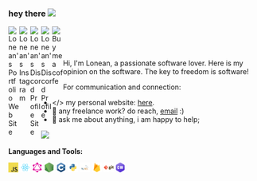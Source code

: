### hey there <img src="https://media.giphy.com/media/hvRJCLFzcasrR4ia7z/giphy.gif" width="25px">
<a href="https://lonean.dev">
  <img align="left" alt="Lonean's Portfolio Web Site" width="22px" src="https://cdn.lonean.dev/static/lonean-code-icon.png" />
</a>
<a href="https://www.instagram.com/enverck_/">
  <img align="left" alt="Lonean's Instagram" width="22px" src="https://raw.githubusercontent.com/hussainweb/hussainweb/main/icons/instagram.png" />
</a>
<a href="https://discord.lonean.dev">
  <img align="left" alt="Lonean's Discord Profile Site" width="22px" src="https://lonean.dev/static/discord-logo.png" />
</a>
<a href="https://discord.com/users/280244417644986368">
  <img align="left" alt="Lonean's Discord Profile" width="22px" src="https://cdn.lonean.dev/static/discord-logo.png" />
</a>
<a href="https://www.buymeacoffee.com/lonean">
  <img align="left" alt="Buy me a coffe" width="22px" src="https://encrypted-tbn0.gstatic.com/images?q=tbn:ANd9GcSY9Iv9fWFShIajbXxO4jHtRyvK9HPiVpPtK0b1XjR_SRIbhM2JeJmuNeCHQEExnVh890Q&usqp=CAU" />
</a>
<br />
<br />
<br />


Hi, I'm Lonean, a passionate software lover. Here is my opinion on the software. The key to freedom is software!

For communication and connection:

- </> my personal website: [here](https://lonean.dev).
- 💼 any freelance work? do reach, [email](mailto:mail@lonean.dev) :)
- 💬 ask me about anything, i am happy to help;

![](https://komarev.com/ghpvc/?username=loneann)

**Languages and Tools:**  

<code><img height="20" src="https://raw.githubusercontent.com/github/explore/80688e429a7d4ef2fca1e82350fe8e3517d3494d/topics/javascript/javascript.png"></code>
<code><img height="20" src="https://raw.githubusercontent.com/github/explore/80688e429a7d4ef2fca1e82350fe8e3517d3494d/topics/react/react.png"></code>
<code><img height="20" src="https://raw.githubusercontent.com/github/explore/5c058a388828bb5fde0bcafd4bc867b5bb3f26f3/topics/graphql/graphql.png"></code>
<code><img height="20" src="https://raw.githubusercontent.com/github/explore/80688e429a7d4ef2fca1e82350fe8e3517d3494d/topics/nodejs/nodejs.png"></code>
<code><img height="20" src="https://raw.githubusercontent.com/github/explore/80688e429a7d4ef2fca1e82350fe8e3517d3494d/topics/cpp/cpp.png"></code>
<code><img height="20" src="https://raw.githubusercontent.com/github/explore/80688e429a7d4ef2fca1e82350fe8e3517d3494d/topics/python/python.png"></code>
<code><img height="20" src="https://raw.githubusercontent.com/github/explore/80688e429a7d4ef2fca1e82350fe8e3517d3494d/topics/mysql/mysql.png"></code>
<code><img height="20" src="https://raw.githubusercontent.com/github/explore/80688e429a7d4ef2fca1e82350fe8e3517d3494d/topics/firebase/firebase.png"></code>
<code><img height="20" src="https://raw.githubusercontent.com/github/explore/80688e429a7d4ef2fca1e82350fe8e3517d3494d/topics/git/git.png"></code>
<code><img height="20" src="https://raw.githubusercontent.com/github/explore/80688e429a7d4ef2fca1e82350fe8e3517d3494d/topics/csharp/csharp.png"></code>
